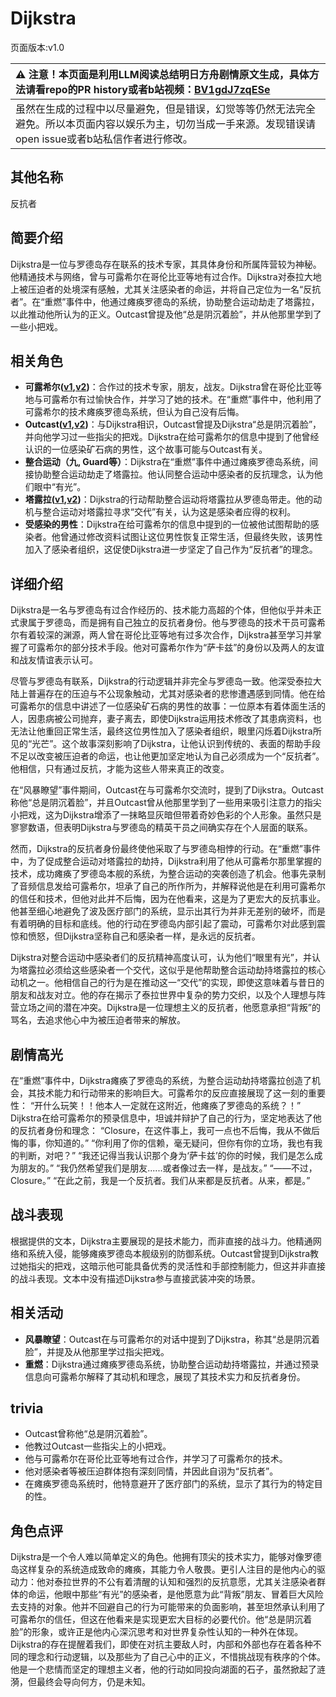 # Dijkstra
页面版本:v1.0
 

| :warning: 注意！本页面是利用LLM阅读总结明日方舟剧情原文生成，具体方法请看repo的PR history或者b站视频：[BV1gdJ7zqESe](https://www.bilibili.com/video/BV1gdJ7zqESe/)         |
|:----------------------------|
| 虽然在生成的过程中以尽量避免，但是错误，幻觉等等仍然无法完全避免。所以本页面内容以娱乐为主，切勿当成一手来源。发现错误请open issue或者b站私信作者进行修改。|



## 其他名称
反抗者
## 简要介绍
Dijkstra是一位与罗德岛存在联系的技术专家，其具体身份和所属阵营较为神秘。他精通技术与网络，曾与可露希尔在哥伦比亚等地有过合作。Dijkstra对泰拉大地上被压迫者的处境深有感触，尤其关注感染者的命运，并将自己定位为一名“反抗者”。在“重燃”事件中，他通过瘫痪罗德岛的系统，协助整合运动劫走了塔露拉，以此推动他所认为的正义。Outcast曾提及他“总是阴沉着脸”，并从他那里学到了一些小把戏。
## 相关角色
-   **可露希尔([v1](extended_char_ke_lu_xi_er.md),[v2](../char_v3/extended_char_ke_lu_xi_er.md))**：合作过的技术专家，朋友，战友。Dijkstra曾在哥伦比亚等地与可露希尔有过愉快合作，并学习了她的技术。在“重燃”事件中，他利用了可露希尔的技术瘫痪罗德岛系统，但认为自己没有后悔。
-   **Outcast([v1](extended_char_Outcast.md),[v2](../char_v3/extended_char_Outcast.md))**：与Dijkstra相识，Outcast曾提及Dijkstra“总是阴沉着脸”，并向他学习过一些指尖的把戏。Dijkstra在给可露希尔的信息中提到了他曾经认识的一位感染矿石病的男性，这个故事可能与Outcast有关。
-   **整合运动（九, Guard等）**：Dijkstra在“重燃”事件中通过瘫痪罗德岛系统，间接协助整合运动劫走了塔露拉。他认同整合运动中感染者的反抗理念，认为他们眼中“有光”。
-   **塔露拉([v1](extended_char_386da9.md),[v2](../char_v3/extended_char_ta_lu_la.md))**：Dijkstra的行动帮助整合运动将塔露拉从罗德岛带走。他的动机与整合运动对塔露拉寻求“交代”有关，认为这是感染者应得的权利。
-   **受感染的男性**：Dijkstra在给可露希尔的信息中提到的一位被他试图帮助的感染者。他曾通过修改资料试图让这位男性恢复正常生活，但最终失败，该男性加入了感染者组织，这促使Dijkstra进一步坚定了自己作为“反抗者”的理念。
## 详细介绍
Dijkstra是一名与罗德岛有过合作经历的、技术能力高超的个体，但他似乎并未正式隶属于罗德岛，而是拥有自己独立的反抗者身份。他与罗德岛的技术干员可露希尔有着较深的渊源，两人曾在哥伦比亚等地有过多次合作，Dijkstra甚至学习并掌握了可露希尔的部分技术手段。他对可露希尔作为“萨卡兹”的身份以及两人的友谊和战友情谊表示认可。

尽管与罗德岛有联系，Dijkstra的行动逻辑并非完全与罗德岛一致。他深受泰拉大陆上普遍存在的压迫与不公现象触动，尤其对感染者的悲惨遭遇感到同情。他在给可露希尔的信息中讲述了一位感染矿石病的男性的故事：一位原本有着体面生活的人，因患病被公司抛弃，妻子离去，即使Dijkstra运用技术修改了其患病资料，也无法让他重回正常生活，最终这位男性加入了感染者组织，眼里闪烁着Dijkstra所见的“光芒”。这个故事深刻影响了Dijkstra，让他认识到传统的、表面的帮助手段不足以改变被压迫者的命运，也让他更加坚定地认为自己必须成为一个“反抗者”。他相信，只有通过反抗，才能为这些人带来真正的改变。

在“风暴瞭望”事件期间，Outcast在与可露希尔交流时，提到了Dijkstra。Outcast称他“总是阴沉着脸”，并且Outcast曾从他那里学到了一些用来吸引注意力的指尖小把戏，这为Dijkstra增添了一抹略显灰暗但带着奇妙色彩的个人形象。虽然只是寥寥数语，但表明Dijkstra与罗德岛的精英干员之间确实存在个人层面的联系。

然而，Dijkstra的反抗者身份最终使他采取了与罗德岛相悖的行动。在“重燃”事件中，为了促成整合运动对塔露拉的劫持，Dijkstra利用了他从可露希尔那里掌握的技术，成功瘫痪了罗德岛本舰的系统，为整合运动的突袭创造了机会。他事先录制了音频信息发给可露希尔，坦承了自己的所作所为，并解释说他是在利用可露希尔的信任和技术，但他对此并不后悔，因为在他看来，这是为了更宏大的反抗事业。他甚至细心地避免了波及医疗部门的系统，显示出其行为并非无差别的破坏，而是有着明确的目标和底线。他的行动在罗德岛内部引起了震动，可露希尔对此感到震惊和愤怒，但Dijkstra坚称自己和感染者一样，是永远的反抗者。

Dijkstra对整合运动中感染者们的反抗精神高度认可，认为他们“眼里有光”，并认为塔露拉必须给这些感染者一个交代，这似乎是他帮助整合运动劫持塔露拉的核心动机之一。他相信自己的行为是在推动这一“交代”的实现，即使这意味着与昔日的朋友和战友对立。他的存在揭示了泰拉世界中复杂的势力交织，以及个人理想与阵营立场之间的潜在冲突。Dijkstra是一位理想主义的反抗者，他愿意承担“背叛”的骂名，去追求他心中为被压迫者带来的解放。
## 剧情高光
在“重燃”事件中，Dijkstra瘫痪了罗德岛的系统，为整合运动劫持塔露拉创造了机会，其技术能力和行动带来的影响巨大。可露希尔的反应直接展现了这一刻的重要性：
“开什么玩笑！！他本人一定就在这附近，他瘫痪了罗德岛的系统？！”
Dijkstra在给可露希尔的预录信息中，坦诚并辩护了自己的行为，坚定地表达了他的反抗者身份和理念：
“Closure，在这件事上，我可一点也不后悔，我从不做后悔的事，你知道的。”
“你利用了你的信赖，毫无疑问，但你有你的立场，我也有我的判断，对吧？”
“我还记得当我认识那个身为‘萨卡兹’的你的时候，我们是怎么成为朋友的。”
“我仍然希望我们是朋友......或者像过去一样，是战友。”
“——不过，Closure。”
“在此之前，我是一个反抗者。我们从来都是反抗者。从来，都是。”
## 战斗表现
根据提供的文本，Dijkstra主要展现的是技术能力，而非直接的战斗力。他精通网络和系统入侵，能够瘫痪罗德岛本舰级别的防御系统。Outcast曾提到Dijkstra教过她指尖的把戏，这暗示他可能具备优秀的灵活性和手部控制能力，但这并非直接的战斗表现。文本中没有描述Dijkstra参与直接武装冲突的场景。
## 相关活动
-   **风暴瞭望**：Outcast在与可露希尔的对话中提到了Dijkstra，称其“总是阴沉着脸”，并提及从他那里学过指尖把戏。
-   **重燃**：Dijkstra通过瘫痪罗德岛系统，协助整合运动劫持塔露拉，并通过预录信息向可露希尔解释了其动机和理念，展现了其技术实力和反抗者身份。
## trivia
*   Outcast曾称他“总是阴沉着脸”。
*   他教过Outcast一些指尖上的小把戏。
*   他与可露希尔在哥伦比亚等地有过合作，并学习了可露希尔的技术。
*   他对感染者等被压迫群体抱有深刻同情，并因此自诩为“反抗者”。
*   在瘫痪罗德岛系统时，他特意避开了医疗部门的系统，显示了其行为的特定目的性。
## 角色点评
Dijkstra是一个令人难以简单定义的角色。他拥有顶尖的技术实力，能够对像罗德岛这样复杂的系统造成致命的瘫痪，其能力令人敬畏。更引人注目的是他内心的驱动力：他对泰拉世界的不公有着清醒的认知和强烈的反抗意愿，尤其关注感染者群体的命运，他眼中那些“有光”的感染者，是他愿意为此“背叛”朋友、冒着巨大风险去支持的对象。他并不回避自己的行为可能带来的负面影响，甚至坦然承认利用了可露希尔的信任，但这在他看来是实现更宏大目标的必要代价。他“总是阴沉着脸”的形象，或许正是他内心深沉思考和对世界复杂性认知的一种外在体现。Dijkstra的存在提醒着我们，即使在对抗主要敌人时，内部和外部也存在着各种不同的理念和行动逻辑，以及那些为了自己心中的正义，不惜挑战现有秩序的个体。他是一个悲情而坚定的理想主义者，他的行动如同投向湖面的石子，虽然掀起了涟漪，但最终会导向何方，仍是未知。